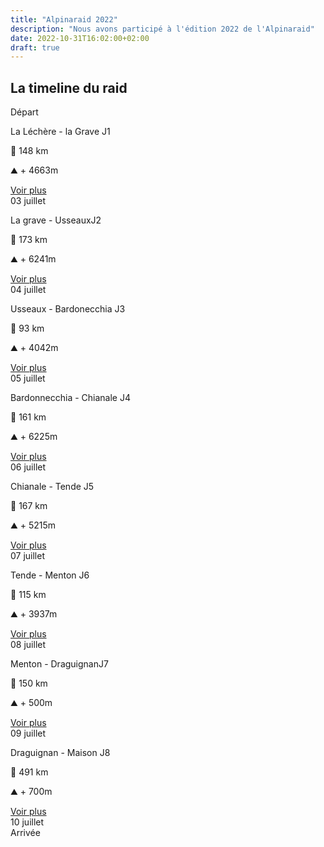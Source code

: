 ```yaml
---
title: "Alpinaraid 2022"
description: "Nous avons participé à l'édition 2022 de l'Alpinaraid"
date: 2022-10-31T16:02:00+02:00
draft: true
---
```


La timeline du raid
------------

<section id="conference-timeline">
    <div class="timeline-start">Départ</div>
    <div class="conference-center-line"></div>
    <div class="conference-timeline-content">
        <!-- JOUR 1 -->
        <div class="timeline-article">
            <div class="content-left-container">
                <div class="content-left">
                <p>La Léchère - la Grave <span class="article-number">J1</span></p>
                <p>📏 148 km</p>
                <p>⛰️ + 4663m</p>
                </div>
                <span class="timeline-author"><a class="anchor-link" href="/alpina/day1">Voir plus</a></span>
            </div>
            <div class="meta-date">
                <span class="date">03</span>
                <span class="month">juillet</span>
            </div>
        </div>
        <!-- JOUR 2 -->
        <div class="timeline-article">
            <div class="content-right-container">
                <div class="content-right">
                <p>La grave - Usseaux<span class="article-number">J2</span></p>
                <p>📏 173 km</p>
                <p>⛰️ + 6241m</p>
                </div>
                <span class="timeline-author"><a class="anchor-link" href="/alpina/day2">Voir plus</a></span>
            </div>
            <div class="meta-date">
                <span class="date">04</span>
                <span class="month">juillet</span>
            </div>
        </div>
        <!-- JOUR 3 -->
        <div class="timeline-article">
            <div class="content-left-container">
                <div class="content-left">
                <p>Usseaux - Bardonecchia <span class="article-number">J3</span></p>
                <p>📏 93 km</p>
                <p>⛰️ + 4042m</p>
                </div>
                <span class="timeline-author"><a class="anchor-link" href="/alpina/day3">Voir plus</a></span>
            </div>
            <div class="meta-date">
                <span class="date">05</span>
                <span class="month">juillet</span>
            </div>
        </div>
        <!-- JOUR 4 -->
        <div class="timeline-article">
            <div class="content-right-container">
                <div class="content-right">
                <p>Bardonnecchia - Chianale <span class="article-number">J4</span></p>
                <p>📏 161 km</p>
                <p>⛰️ + 6225m</p>
                </div>
                <span class="timeline-author"><a class="anchor-link" href="/alpina/day4">Voir plus</a></span>
            </div>
            <div class="meta-date">
                <span class="date">06</span>
                <span class="month">juillet</span>
            </div>
        </div>
        <!-- JOUR 5 -->
        <div class="timeline-article">
            <div class="content-left-container">
                <div class="content-left">
                <p>Chianale - Tende <span class="article-number">J5</span></p>
                <p>📏 167 km</p>
                <p>⛰️ + 5215m</p>
                </div>
                <span class="timeline-author"><a class="anchor-link" href="/alpina/day5">Voir plus</a></span>
            </div>
            <div class="meta-date">
                <span class="date">07</span>
                <span class="month">juillet</span>
            </div>
        </div>
        <!-- JOUR 6 -->
        <div class="timeline-article">
            <div class="content-right-container">
                <div class="content-right">
                <p>Tende - Menton <span class="article-number">J6</span></p>
                <p>📏 115 km</p>
                <p>⛰️ + 3937m</p>
                </div>
                <span class="timeline-author"><a class="anchor-link" href="/alpina/day6">Voir plus</a></span>
            </div>
            <div class="meta-date">
                <span class="date">08</span>
                <span class="month">juillet</span>
            </div>
        </div>
        <!-- JOUR 7 -->
        <div class="timeline-article">
            <div class="content-left-container">
                <div class="content-left">
                <p>Menton - Draguignan<span class="article-number">J7</span></p>
                <p>📏 150 km</p>
                <p>⛰️ + 500m</p>
                </div>
                <span class="timeline-author"><a class="anchor-link" href="/alpina/day7">Voir plus</a></span>
            </div>
            <div class="meta-date">
                <span class="date">09</span>
                <span class="month">juillet</span>
            </div>
        </div>
        <!-- JOUR 8 -->
        <div class="timeline-article">
            <div class="content-right-container">
                <div class="content-right">
                <p>Draguignan - Maison <span class="article-number">J8</span></p>
                <p>📏 491 km</p>
                <p>⛰️ + 700m</p>
                </div>
                <span class="timeline-author"><a class="anchor-link" href="/alpina/day8">Voir plus</a></span>
            </div>
            <div class="meta-date">
                <span class="date">10</span>
                <span class="month">juillet</span>
            </div>
        </div>
    </div>
    <div class="timeline-end">Arrivée</div>
</section>
